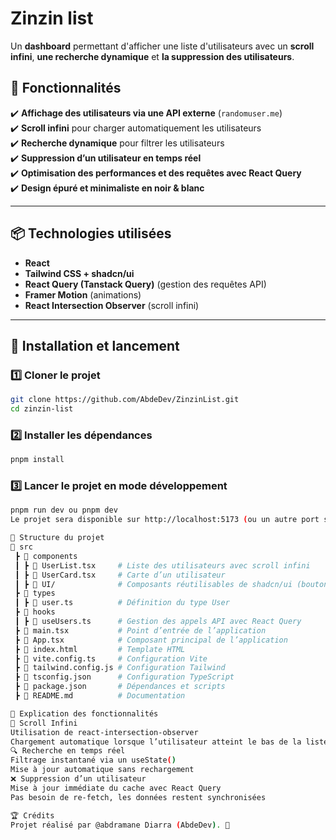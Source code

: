 # Zinzin list 

Un **dashboard** permettant d'afficher une liste d'utilisateurs avec un **scroll infini**, **une recherche dynamique** et **la suppression des utilisateurs**.

## 🚀 Fonctionnalités

✔️ **Affichage des utilisateurs via une API externe** (`randomuser.me`)  
✔️ **Scroll infini** pour charger automatiquement les utilisateurs  
✔️ **Recherche dynamique** pour filtrer les utilisateurs  
✔️ **Suppression d’un utilisateur en temps réel**  
✔️ **Optimisation des performances et des requêtes avec React Query**  
✔️ **Design épuré et minimaliste en noir & blanc**  

---

## 📦 **Technologies utilisées**

- **React**
- **Tailwind CSS + shadcn/ui**
- **React Query (Tanstack Query)** (gestion des requêtes API)
- **Framer Motion** (animations)
- **React Intersection Observer** (scroll infini)

---

## 🔧 **Installation et lancement**

### **1️⃣ Cloner le projet**
```sh 
git clone https://github.com/AbdeDev/ZinzinList.git
cd zinzin-list
```

### **2️⃣ Installer les dépendances**
```sh 
pnpm install
```

### **3️⃣ Lancer le projet en mode développement**
```sh
pnpm run dev ou pnpm dev
Le projet sera disponible sur http://localhost:5173 (ou un autre port si déjà occupé).
```
```sh
🔗 Structure du projet
📂 src
 ┣ 📂 components
 ┃ ┣ 📜 UserList.tsx     # Liste des utilisateurs avec scroll infini
 ┃ ┣ 📜 UserCard.tsx     # Carte d’un utilisateur
 ┃ ┣ 📜 UI/              # Composants réutilisables de shadcn/ui (boutons, input...)
 ┣ 📂 types
 ┃ ┣ 📜 user.ts          # Définition du type User
 ┣ 📂 hooks
 ┃ ┣ 📜 useUsers.ts      # Gestion des appels API avec React Query
 ┣ 📜 main.tsx           # Point d’entrée de l’application
 ┣ 📜 App.tsx            # Composant principal de l’application
 ┣ 📜 index.html         # Template HTML
 ┣ 📜 vite.config.ts     # Configuration Vite
 ┣ 📜 tailwind.config.js # Configuration Tailwind
 ┣ 📜 tsconfig.json      # Configuration TypeScript
 ┣ 📜 package.json       # Dépendances et scripts
 ┣ 📜 README.md          # Documentation
```
```sh
🔄 Explication des fonctionnalités
🎯 Scroll Infini
Utilisation de react-intersection-observer
Chargement automatique lorsque l’utilisateur atteint le bas de la liste
🔍 Recherche en temps réel
Filtrage instantané via un useState()
Mise à jour automatique sans rechargement
❌ Suppression d’un utilisateur
Mise à jour immédiate du cache avec React Query
Pas besoin de re-fetch, les données restent synchronisées
```
```sh
🏆 Crédits
Projet réalisé par @abdramane Diarra (AbdeDev). 🚀
```



